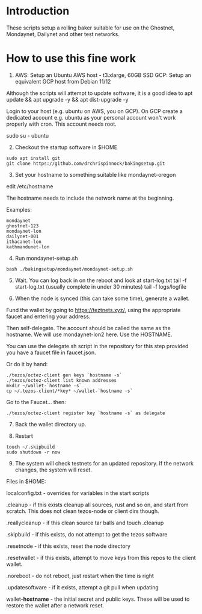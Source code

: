 # Introduction

These scripts setup a rolling baker suitable for use on the Ghostnet, 
Mondaynet, Dailynet and other test networks.

# How to use this fine work

1. AWS: Setup an Ubuntu AWS host - t3.xlarge, 60GB SSD 
   GCP: Setup an equivalent GCP host from Debian 11/12

Although the scripts will attempt to update software, it is a good
idea to apt update && apt upgrade -y && apt dist-upgrade -y

Login to your host (e.g. ubuntu on AWS, you on GCP). On GCP create
a dedicated account e.g. ubuntu  as your personal account won't work 
properly with cron. This account needs root.

sudo su - ubuntu


2. Checkout the startup software in $HOME

```
sudo apt install git
git clone https://github.com/drchrispinnock/bakingsetup.git
```

3. Set your hostname to something suitable like mondaynet-oregon

edit /etc/hostname

The hostname needs to include the network name at the beginning.

Examples:

```
mondaynet
ghostnet-123
mondaynet-lon
dailynet-001
ithacanet-lon
kathmandunet-lon
```

4. Run mondaynet-setup.sh
```
bash ./bakingsetup/mondaynet/mondaynet-setup.sh
```
5. Wait. You can log back in on the reboot and look at start-log.txt
tail -f start-log.txt (usually complete in under 30 minutes)
tail -f logs/logfile

6. When the node is synced (this can take some time), generate a wallet.

Fund the wallet by going to https://teztnets.xyz/, using the appropriate
faucet and entering your address.

Then self-delegate. The account should be called the same as the hostname. 
We will use mondaynet-lon2 here. Use the HOSTNAME.

You can use the delegate.sh script in the repository for this step 
provided you have a faucet file in faucet.json. 

Or do it by hand:

```
./tezos/octez-client gen keys `hostname -s`
./tezos/octez-client list known addresses
mkdir ~/wallet-`hostname -s`
cp ~/.tezos-client/*key* ~/wallet-`hostname -s`
```

Go to the Faucet... then:

```
./tezos/octez-client register key `hostname -s` as delegate
```

7. Back the wallet directory up.

8. Restart

```
touch ~/.skipbuild
sudo shutdown -r now
```

9. The system will check testnets for an updated repository. If the
network changes, the system will reset.

Files in $HOME:

localconfig.txt - overrides for variables in the start scripts

.cleanup - if this exists cleanup all sources, rust and so on, and start
	from scratch. This does not clean tezos-node or client dirs though.

.reallycleanup - if this clean source tar balls and touch .cleanup

.skipbuild - if this exists, do not attempt to get the tezos software

.resetnode - if this exists, reset the node directory

.resetwallet - if this exists, attempt to move keys from this repos to
	the client wallet.

.noreboot  - do not reboot, just restart when the time is right

.updatesoftware - if it exists, attempt a git pull when updating

wallet-**hostname**     - the initial secret and public keys. These will
	be used to restore the wallet after a network reset.
